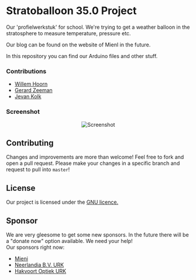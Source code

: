 # Stratoballoon 35.0 Project
Our 'profielwerkstuk' for school. We're trying to get a weather balloon in the stratosphere to measure temperature, pressure etc.

Our blog can be found on the website of MienI in the future.

In this repository you can find our Arduino files and other stuff.

### Contributions

 - [Willem Hoorn](https://github.com/Willemhoorn)
 - [Gerard Zeeman](https://github.com/gerardzeeman)
 - [Jevan Kolk](http://uploadenfoto.nl/show-image.php?id=9a9571bb938db73717099c2eb7708968)

### Screenshot

<p align="center">
  <img src="http://news.bbcimg.co.uk/media/images/65186000/jpg/_65186879_balloonliftoff.jpg" alt="Screenshot"/>
</p>

## Contributing
Changes and improvements are more than welcome! Feel free to fork and open a pull request. Please make your changes in a specific branch and request to pull into `master`!

## License
Our project is licensed under the [GNU licence.](https://github.com/gerardzeeman/Stratoballoon-Project/blob/master/license.txt)

## Sponsor
We are very gleesome to get some new sponsors. In the future there will be a "donate now" option available. We need your help!
<br>Our sponsors right now:
 - [Mieni](http://www.mieni.nl/)
 - [Neerlandia B.V. URK](http://www.neerlandia.com/)
 - [Hakvoort Optiek URK](http://www.hakvoortoptiek.nl/)
